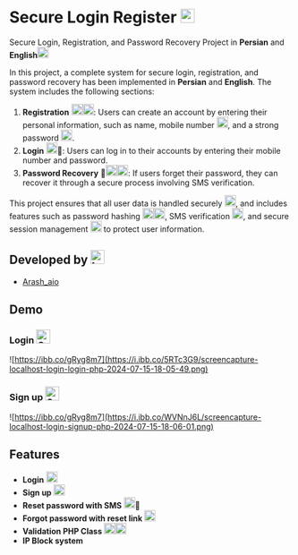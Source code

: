 # Secure Login Register <img src="https://raw.githubusercontent.com/Tarikul-Islam-Anik/Telegram-Animated-Emojis/main/Objects/Locked%20With%20Key.webp" alt="Locked With Key" width="25" height="25" />

Secure Login, Registration, and Password Recovery Project in **Persian** and **English**<img src="https://raw.githubusercontent.com/Tarikul-Islam-Anik/Telegram-Animated-Emojis/main/Objects/Locked%20With%20Key.webp" alt="Locked With Key" width="20" height="20" />

In this project, a complete system for secure login, registration, and password recovery has been implemented in **Persian** and **English**. The system includes the following sections:

1. **Registration** <img src="https://raw.githubusercontent.com/Tarikul-Islam-Anik/Telegram-Animated-Emojis/main/Objects/Pencil.webp" alt="Pencil" width="20" height="20" /><img src="https://raw.githubusercontent.com/Tarikul-Islam-Anik/Telegram-Animated-Emojis/main/Symbols/New%20Button.webp" alt="New Button" width="20" height="20" />: Users can create an account by entering their personal information, such as name, mobile number <img src="https://raw.githubusercontent.com/Tarikul-Islam-Anik/Telegram-Animated-Emojis/main/Objects/Mobile%20Phone.webp" alt="Mobile Phone" width="20" height="20" />, and a strong password <img src="https://raw.githubusercontent.com/Tarikul-Islam-Anik/Telegram-Animated-Emojis/main/Objects/Key.webp" alt="Key" width="20" height="20" />.
2. **Login** <img src="https://raw.githubusercontent.com/Tarikul-Islam-Anik/Telegram-Animated-Emojis/main/Objects/Locked%20With%20Key.webp" alt="Locked With Key" width="20" height="20" />👤: Users can log in to their accounts by entering their mobile number and password.
3. **Password Recovery** 🔄<img src="https://raw.githubusercontent.com/Tarikul-Islam-Anik/Telegram-Animated-Emojis/main/Objects/Key.webp" alt="Key" width="20" height="20" /><img src="https://raw.githubusercontent.com/Tarikul-Islam-Anik/Telegram-Animated-Emojis/main/Objects/Mobile%20Phone.webp" alt="Mobile Phone" width="20" height="20" />: If users forget their password, they can recover it through a secure process involving SMS verification.

This project ensures that all user data is handled securely <img src="https://raw.githubusercontent.com/Tarikul-Islam-Anik/Telegram-Animated-Emojis/main/Objects/Locked%20With%20Key.webp" alt="Locked With Key" width="20" height="20" />, and includes features such as password hashing <img src="https://raw.githubusercontent.com/Tarikul-Islam-Anik/Telegram-Animated-Emojis/main/Activity/Magic%20Wand.webp" alt="Magic Wand" width="20" height="20" /><img src="https://raw.githubusercontent.com/Tarikul-Islam-Anik/Telegram-Animated-Emojis/main/Objects/Locked%20With%20Key.webp" alt="Locked With Key" width="20" height="20" />, SMS verification <img src="https://raw.githubusercontent.com/Tarikul-Islam-Anik/Telegram-Animated-Emojis/main/Symbols/Check%20Mark%20Button.webp" alt="Check Mark Button" width="20" height="20" />, and secure session management <img src="https://raw.githubusercontent.com/Tarikul-Islam-Anik/Telegram-Animated-Emojis/main/Objects/Locked%20With%20Key.webp" alt="Locked With Key" width="20" height="20" /> to protect user information.

## Developed by <img src="https://raw.githubusercontent.com/Tarikul-Islam-Anik/Telegram-Animated-Emojis/main/Objects/Laptop.webp" alt="Laptop" width="25" height="25" />

- [Arash_aio](https://t.me/arash_aio)

## Demo

### Login <img src="https://raw.githubusercontent.com/Tarikul-Islam-Anik/Telegram-Animated-Emojis/main/Objects/Gem%20Stone.webp" alt="Gem Stone" width="25" height="25" />
![https://ibb.co/gRyg8m7](https://i.ibb.co/5RTc3G9/screencapture-localhost-login-login-php-2024-07-15-18-05-49.png)

### Sign up <img src="https://raw.githubusercontent.com/Tarikul-Islam-Anik/Telegram-Animated-Emojis/main/Objects/Gem%20Stone.webp" alt="Gem Stone" width="25" height="25" />
![https://ibb.co/gRyg8m7](https://i.ibb.co/WVNnJ6L/screencapture-localhost-login-signup-php-2024-07-15-18-06-01.png)

## Features

- **Login** <img src="https://raw.githubusercontent.com/Tarikul-Islam-Anik/Telegram-Animated-Emojis/main/Objects/Gem%20Stone.webp" alt="Gem Stone" width="20" height="20" />
- **Sign up** <img src="https://raw.githubusercontent.com/Tarikul-Islam-Anik/Telegram-Animated-Emojis/main/Objects/Gem%20Stone.webp" alt="Gem Stone" width="20" height="20" />
- **Reset password with SMS** <img src="https://raw.githubusercontent.com/Tarikul-Islam-Anik/Telegram-Animated-Emojis/main/Objects/Mobile%20Phone.webp" alt="Mobile Phone" width="20" height="20" />🔄
- **Forgot password with reset link <img src="https://raw.githubusercontent.com/Tarikul-Islam-Anik/Telegram-Animated-Emojis/main/Objects/Locked%20With%20Key.webp" alt="Locked With Key" width="20" height="20" />**
- **Validation PHP Class** <img src="https://raw.githubusercontent.com/Tarikul-Islam-Anik/Telegram-Animated-Emojis/main/Objects/Laptop.webp" alt="Laptop" width="20" height="20" /><img src="https://raw.githubusercontent.com/Tarikul-Islam-Anik/Telegram-Animated-Emojis/main/Symbols/Check%20Mark%20Button.webp" alt="Check Mark Button" width="20" height="20" />
- **IP Block system**
